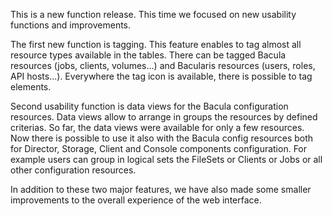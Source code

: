 
This is a new function release. This time we focused on new usability functions and improvements.

The first new function is tagging. This feature enables to tag almost all resource types available
in the tables. There can be tagged Bacula resources (jobs, clients, volumes...) and Bacularis
resources (users, roles, API hosts...). Everywhere the tag icon is available, there is possible to
tag elements.

Second usability function is data views for the Bacula configuration resources. Data views allow to
arrange in groups the resources by defined criterias. So far, the data views were available for only
a few resources. Now there is possible to use it also with the Bacula config resources both for
Director, Storage, Client and Console components configuration. For example users can group in
logical sets the FileSets or Clients or Jobs or all other configuration resources.

In addition to these two major features, we have also made some smaller improvements to the overall
experience of the web interface.

